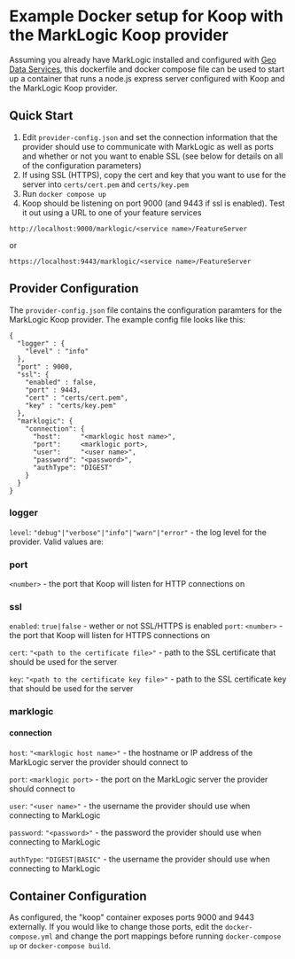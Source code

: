 # Example Docker setup for Koop with the MarkLogic Koop provider

Assuming you already have MarkLogic installed and configured with [Geo Data Services](https://github.com/marklogic-community/marklogic-geo-data-services), this dockerfile and docker compose file can be used to start up a container that runs a node.js express server configured with Koop and the MarkLogic Koop provider.

## Quick Start

1. Edit `provider-config.json` and set the connection information that the provider should use to communicate with MarkLogic as well as ports and whether or not you want to enable SSL (see below for details on all of the configuration parameters)
2. If using SSL (HTTPS), copy the cert and key that you want to use for the server into `certs/cert.pem` and `certs/key.pem`  
3. Run `docker compose up`
4. Koop should be listening on port 9000 (and 9443 if ssl is enabled). Test it out using a URL to one of your feature services

```
http://localhost:9000/marklogic/<service name>/FeatureServer
```
or
```
https://localhost:9443/marklogic/<service name>/FeatureServer
```

## Provider Configuration
The `provider-config.json` file contains the configuration paramters for the MarkLogic Koop provider. The example config file looks like this:

```
{
  "logger" : {
    "level" : "info"
  },
  "port" : 9000,
  "ssl": {
    "enabled" : false,
    "port" : 9443,
    "cert" : "certs/cert.pem",
    "key" : "certs/key.pem"
  },
  "marklogic": {
    "connection": {
      "host":     "<marklogic host name>",
      "port":     <marklogic port>,
      "user":     "<user name>",
      "password": "<password>",
      "authType": "DIGEST"
    }
  }
}
```

### logger
`level`: `"debug"|"verbose"|"info"|"warn"|"error"` - the log level for the provider. Valid values are: 

### port 
`<number>` - the port that Koop will listen for HTTP connections on

### ssl
`enabled`: `true|false` - wether or not SSL/HTTPS is enabled
`port`: `<number>` - the port that Koop will listen for HTTPS connections on

`cert`: `"<path to the certificate file>"` - path to the SSL certificate that should be used for the server 

`key`: `"<path to the certificate key file>"` - path to the SSL certificate key that should be used for the server

### marklogic
#### connection
`host`: `"<marklogic host name>"` - the hostname or IP address of the MarkLogic server the provider should connect to

`port`: `<marklogic port>` - the port on the MarkLogic server the provider should connect to

`user`: `"<user name>"` - the username the provider should use when connecting to MarkLogic

`password`: `"<password>"` - the password the provider should use when connecting to MarkLogic

`authType`: `"DIGEST|BASIC"` - the username the provider should use when connecting to MarkLogic

## Container Configuration
As configured, the "koop" container exposes ports 9000 and 9443 externally. If you would like to change those ports, edit the `docker-compose.yml` and change the port mappings before running `docker-compose up` or `docker-compose build`.
